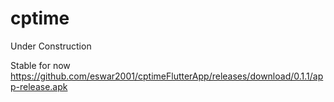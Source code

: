 # cptime

Under Construction


Stable for now https://github.com/eswar2001/cptimeFlutterApp/releases/download/0.1.1/app-release.apk
